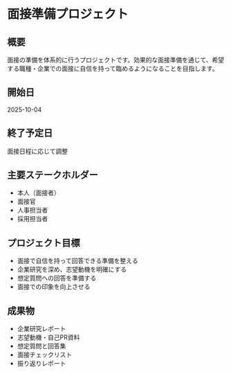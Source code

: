 # 面接準備プロジェクト

## 概要
面接の準備を体系的に行うプロジェクトです。効果的な面接準備を通じて、希望する職種・企業での面接に自信を持って臨めるようになることを目指します。

## 開始日
2025-10-04

## 終了予定日
面接日程に応じて調整

## 主要ステークホルダー
- 本人（面接者）
- 面接官
- 人事担当者
- 採用担当者

## プロジェクト目標
- 面接で自信を持って回答できる準備を整える
- 企業研究を深め、志望動機を明確にする
- 想定質問への回答を準備する
- 面接での印象を向上させる

## 成果物
- 企業研究レポート
- 志望動機・自己PR資料
- 想定質問と回答集
- 面接チェックリスト
- 振り返りレポート








